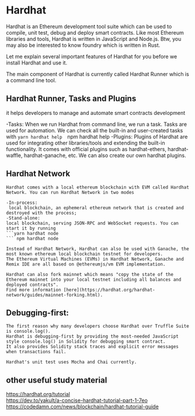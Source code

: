 # Hardhat

Hardhat is an Ethereum development tool suite which can be used to compile, 
unit test, debug and deploy smart contracts. Like most Ethereum libraries and tools, 
Hardhat is written in JavaScript and Node.js. Btw, you may also be interested to know foundry 
which is written in Rust.
	
Let me explain several important features of Hardhat for you before we install Hardhat and use it.

The main component of Hardhat is currently called Hardhat Runner which is a command line tool.


## Hardhat Runner, Tasks and Plugins

it helps developers to manage and automate smart contracts development

 -Tasks:
     When we run Hardhat from command line, we run a task. Tasks are used for automation. 
	 We can check all the built-in and user-created tasks with 
	 ```yarn hardhat help 
	 ```npm hardhat help
 -Plugins:
	 Plugins of Hardhat are used for integrating other libraries/tools and extending the built-in functionality. 
	 It comes with official plugins such as hardhat-ethers, hardhat-waffle, hardhat-ganache, etc.
	 We can also create our own hardhat plugins.
	 

	 
## Hardhat Network
	Hardhat comes with a local ethereum blockchain with EVM called Hardhat Network. You can run Hardhat Network in two modes
	
	-In-process:
	 local blockchain, an ephemeral ethereum network that is created and destroyed with the process;
	-Stand-alone:
	local blockchain, serving JSON-RPC and WebSocket requests. You can start it by running
	```yarn hardhat node
	``` npm hardhat node
	
	Instead of Hardhat Network, Hardhat can also be used with Ganache, the most known ethereum local blockchain testnet for developers. 
	The Ethereum Virtual Machines (EVMs) in Hardhat Network, Ganache and Remix IDE are all based on @ethereumjs/vm EVM implementation.

	Hardhat can also fork mainnet which means "copy the state of the Ethereum mainnet into your local testnet including all balances and deployed contracts".
	Find more information [here](https://hardhat.org/hardhat-network/guides/mainnet-forking.html).

## Debugging-first:
	The first reason why many developers choose Hardhat over Truffle Suite is console.log(). 
	Hardhat is debugging-first by providing the most-needed JavaScript style console.log() in Solidity for debugging smart contract. 
	It also provides Solidity stack traces and explicit error messages when transactions fail.
	
	Hardhat's unit test uses Mocha and Chai currently.
	
## other useful study material
https://hardhat.org/tutorial <br/>
https://dev.to/yakult/a-concise-hardhat-tutorial-part-1-7eo <br/>
https://codedamn.com/news/blockchain/hardhat-tutorial-guide
	
	

